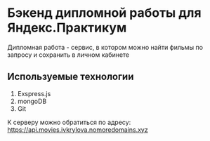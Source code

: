 # Бэкенд дипломной работы для Яндекс.Практикум
Дипломная работа - сервис, в котором можно найти фильмы по запросу и сохранить в личном кабинете

## Используемые технологии
1. Exspress.js
2. mongoDB
3. Git

К серверу можно обратиться по адресу: https://api.movies.ivkrylova.nomoredomains.xyz
